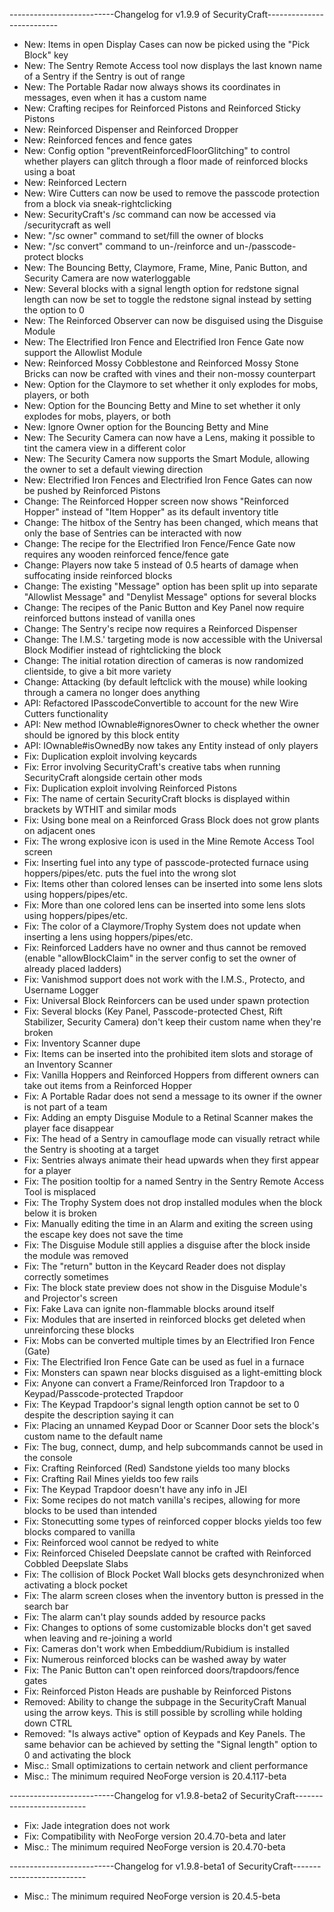 --------------------------Changelog for v1.9.9 of SecurityCraft--------------------------

- New: Items in open Display Cases can now be picked using the "Pick Block" key
- New: The Sentry Remote Access tool now displays the last known name of a Sentry if the Sentry is out of range
- New: The Portable Radar now always shows its coordinates in messages, even when it has a custom name
- New: Crafting recipes for Reinforced Pistons and Reinforced Sticky Pistons
- New: Reinforced Dispenser and Reinforced Dropper
- New: Reinforced fences and fence gates
- New: Config option "preventReinforcedFloorGlitching" to control whether players can glitch through a floor made of reinforced blocks using a boat
- New: Reinforced Lectern
- New: Wire Cutters can now be used to remove the passcode protection from a block via sneak-rightclicking
- New: SecurityCraft's /sc command can now be accessed via /securitycraft as well
- New: "/sc owner" command to set/fill the owner of blocks
- New: "/sc convert" command to un-/reinforce and un-/passcode-protect blocks
- New: The Bouncing Betty, Claymore, Frame, Mine, Panic Button, and Security Camera are now waterloggable
- New: Several blocks with a signal length option for redstone signal length can now be set to toggle the redstone signal instead by setting the option to 0
- New: The Reinforced Observer can now be disguised using the Disguise Module
- New: The Electrified Iron Fence and Electrified Iron Fence Gate now support the Allowlist Module
- New: Reinforced Mossy Cobblestone and Reinforced Mossy Stone Bricks can now be crafted with vines and their non-mossy counterpart
- New: Option for the Claymore to set whether it only explodes for mobs, players, or both
- New: Option for the Bouncing Betty and Mine to set whether it only explodes for mobs, players, or both
- New: Ignore Owner option for the Bouncing Betty and Mine
- New: The Security Camera can now have a Lens, making it possible to tint the camera view in a different color
- New: The Security Camera now supports the Smart Module, allowing the owner to set a default viewing direction
- New: Electrified Iron Fences and Electrified Iron Fence Gates can now be pushed by Reinforced Pistons
- Change: The Reinforced Hopper screen now shows "Reinforced Hopper" instead of "Item Hopper" as its default inventory title
- Change: The hitbox of the Sentry has been changed, which means that only the base of Sentries can be interacted with now
- Change: The recipe for the Electrified Iron Fence/Fence Gate now requires any wooden reinforced fence/fence gate
- Change: Players now take 5 instead of 0.5 hearts of damage when suffocating inside reinforced blocks
- Change: The existing "Message" option has been split up into separate "Allowlist Message" and "Denylist Message" options for several blocks
- Change: The recipes of the Panic Button and Key Panel now require reinforced buttons instead of vanilla ones
- Change: The Sentry's recipe now requires a Reinforced Dispenser
- Change: The I.M.S.' targeting mode is now accessible with the Universal Block Modifier instead of rightclicking the block
- Change: The initial rotation direction of cameras is now randomized clientside, to give a bit more variety
- Change: Attacking (by default leftclick with the mouse) while looking through a camera no longer does anything
- API: Refactored IPasscodeConvertible to account for the new Wire Cutters functionality
- API: New method IOwnable#ignoresOwner to check whether the owner should be ignored by this block entity
- API: IOwnable#isOwnedBy now takes any Entity instead of only players
- Fix: Duplication exploit involving keycards
- Fix: Error involving SecurityCraft's creative tabs when running SecurityCraft alongside certain other mods
- Fix: Duplication exploit involving Reinforced Pistons
- Fix: The name of certain SecurityCraft blocks is displayed within brackets by WTHIT and similar mods
- Fix: Using bone meal on a Reinforced Grass Block does not grow plants on adjacent ones
- Fix: The wrong explosive icon is used in the Mine Remote Access Tool screen
- Fix: Inserting fuel into any type of passcode-protected furnace using hoppers/pipes/etc. puts the fuel into the wrong slot
- Fix: Items other than colored lenses can be inserted into some lens slots using hoppers/pipes/etc.
- Fix: More than one colored lens can be inserted into some lens slots using hoppers/pipes/etc.
- Fix: The color of a Claymore/Trophy System does not update when inserting a lens using hoppers/pipes/etc.
- Fix: Reinforced Ladders have no owner and thus cannot be removed (enable "allowBlockClaim" in the server config to set the owner of already placed ladders)
- Fix: Vanishmod support does not work with the I.M.S., Protecto, and Username Logger
- Fix: Universal Block Reinforcers can be used under spawn protection
- Fix: Several blocks (Key Panel, Passcode-protected Chest, Rift Stabilizer, Security Camera) don't keep their custom name when they're broken
- Fix: Inventory Scanner dupe
- Fix: Items can be inserted into the prohibited item slots and storage of an Inventory Scanner
- Fix: Vanilla Hoppers and Reinforced Hoppers from different owners can take out items from a Reinforced Hopper
- Fix: A Portable Radar does not send a message to its owner if the owner is not part of a team
- Fix: Adding an empty Disguise Module to a Retinal Scanner makes the player face disappear
- Fix: The head of a Sentry in camouflage mode can visually retract while the Sentry is shooting at a target
- Fix: Sentries always animate their head upwards when they first appear for a player
- Fix: The position tooltip for a named Sentry in the Sentry Remote Access Tool is misplaced
- Fix: The Trophy System does not drop installed modules when the block below it is broken
- Fix: Manually editing the time in an Alarm and exiting the screen using the escape key does not save the time
- Fix: The Disguise Module still applies a disguise after the block inside the module was removed
- Fix: The "return" button in the Keycard Reader does not display correctly sometimes
- Fix: The block state preview does not show in the Disguise Module's and Projector's screen
- Fix: Fake Lava can ignite non-flammable blocks around itself
- Fix: Modules that are inserted in reinforced blocks get deleted when unreinforcing these blocks
- Fix: Mobs can be converted multiple times by an Electrified Iron Fence (Gate)
- Fix: The Electrified Iron Fence Gate can be used as fuel in a furnace
- Fix: Monsters can spawn near blocks disguised as a light-emitting block
- Fix: Anyone can convert a Frame/Reinforced Iron Trapdoor to a Keypad/Passcode-protected Trapdoor
- Fix: The Keypad Trapdoor's signal length option cannot be set to 0 despite the description saying it can
- Fix: Placing an unnamed Keypad Door or Scanner Door sets the block's custom name to the default name
- Fix: The bug, connect, dump, and help subcommands cannot be used in the console
- Fix: Crafting Reinforced (Red) Sandstone yields too many blocks
- Fix: Crafting Rail Mines yields too few rails
- Fix: The Keypad Trapdoor doesn't have any info in JEI
- Fix: Some recipes do not match vanilla's recipes, allowing for more blocks to be used than intended
- Fix: Stonecutting some types of reinforced copper blocks yields too few blocks compared to vanilla
- Fix: Reinforced wool cannot be redyed to white
- Fix: Reinforced Chiseled Deepslate cannot be crafted with Reinforced Cobbled Deepslate Slabs
- Fix: The collision of Block Pocket Wall blocks gets desynchronized when activating a block pocket
- Fix: The alarm screen closes when the inventory button is pressed in the search bar
- Fix: The alarm can't play sounds added by resource packs
- Fix: Changes to options of some customizable blocks don't get saved when leaving and re-joining a world
- Fix: Cameras don't work when Embeddium/Rubidium is installed
- Fix: Numerous reinforced blocks can be washed away by water
- Fix: The Panic Button can't open reinforced doors/trapdoors/fence gates
- Fix: Reinforced Piston Heads are pushable by Reinforced Pistons
- Removed: Ability to change the subpage in the SecurityCraft Manual using the arrow keys. This is still possible by scrolling while holding down CTRL
- Removed: "Is always active" option of Keypads and Key Panels. The same behavior can be achieved by setting the "Signal length" option to 0 and activating the block
- Misc.: Small optimizations to certain network and client performance
- Misc.: The minimum required NeoForge version is 20.4.117-beta

--------------------------Changelog for v1.9.8-beta2 of SecurityCraft--------------------------

- Fix: Jade integration does not work
- Fix: Compatibility with NeoForge version 20.4.70-beta and later
- Misc.: The minimum required NeoForge version is 20.4.70-beta

--------------------------Changelog for v1.9.8-beta1 of SecurityCraft--------------------------

- Misc.: The minimum required NeoForge version is 20.4.5-beta